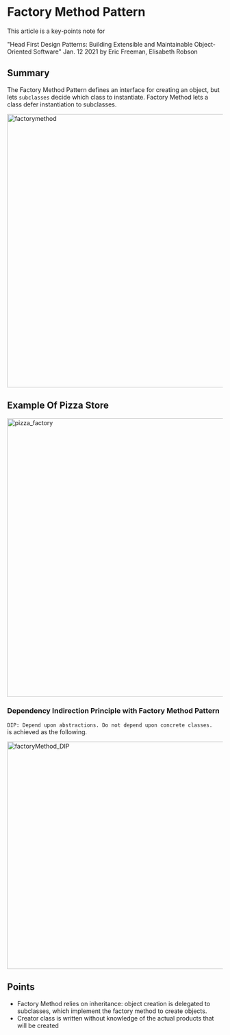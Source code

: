 # Factory Method Pattern
This article is a key-points note for  

"Head First Design Patterns: Building Extensible and Maintainable Object-Oriented Software"
Jan. 12 2021 by Eric Freeman, Elisabeth Robson

## Summary
The Factory Method Pattern defines an interface for creating an object, but lets `subclasses` decide which class to instantiate. Factory Method lets a class defer instantiation to subclasses.  

<img width="637" alt="factorymethod" src="https://user-images.githubusercontent.com/98417271/220463406-d793f5dd-711c-428b-8c8b-69d1681ab05d.png">

## Example Of Pizza Store
<img width="649" alt="pizza_factory" src="https://user-images.githubusercontent.com/98417271/220470068-4bcdd1ff-cb98-4150-9a5a-d4e9fd485554.png">

### Dependency Indirection Principle with Factory Method Pattern
`DIP: Depend upon abstractions. Do not depend upon concrete classes.`  
is achieved as the following.  

<img width="530" alt="factoryMethod_DIP" src="https://user-images.githubusercontent.com/98417271/220469211-89582e5f-bd88-4ed2-b83e-07933e12f309.png">

## Points
- Factory Method relies on inheritance: object creation is delegated to subclasses, which implement the factory method to create objects.
- Creator class is written without knowledge of the actual products that will be created

